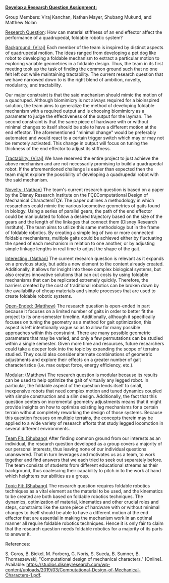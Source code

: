 **<u>Develop a Research Question Assignment:</u>**

Group Members: Viraj Kanchan, Nathan Mayer, Shubang Mukund, and Matthew
Nolan

<u>Research Question</u>: How can material stiffness of an end effector affect the performance of a quadrupedal, foldable robotic system?

<u>Background: (Viraj)</u> Each member of the team is inspired by
distinct aspects of quadrupedal motion. The ideas ranged from developing
a pet dog like robot to developing a foldable mechanism to extract a
particular motion to exploring variable geometries in a foldable design.
Thus, the team in its first meeting took up the task of finding the
common ground such that no one felt left out while maintaining
tractability. The current research question that we have narrowed down
to is the right blend of ambition, novelty, modularity, and
tractability.

Our major constraint is that the said mechanism should mimic the motion
of a quadruped. Although biomimicry is not always required for a
bioinspired solution, the team aims to generalize the method of
developing foldable mechanism with a required output and is choosing
biomimicry as a parameter to judge the effectiveness of the output for
the layman. The second constraint is that the same piece of hardware
with or without minimal changes to itself should be able to have a
different motion at the end effector. The aforementioned "minimal
change" would be preferably automated and would react to a certain
trigger switch which may or may not be remotely activated. This change
in output will focus on tuning the thickness of the end effector to adjust its stiffness.

<u>Tractability: (Viraj)</u> We have reserved the entire project to just
achieve the above mechanism and are not necessarily promising to build a
quadrupedal robot. If the aforementioned challenge is easier than
expected then the team might explore the possibility of developing a
quadrupedal robot with the said mechanism.

<u>Novelty: (Nathan)</u> The team's current research question is based
on a paper by the Disney Research Institute on the ΓÇ£Computational Design
of Mechanical CharactersΓÇ¥. The paper outlines a methodology in which
researchers could mimic the various locomotive geometries of gaits found
in biology. Using a series of parallel gears, the path of the end
effector could be manipulated to follow a desired trajectory based on
the size of the gears and the length of the linkages that connect them
(Disney Research Institute). The team aims to utilize this same
methodology but in the frame of foldable robotics. By creating a simple
leg of two or more connected foldable mechanisms, multiple gaits could
be achieved either by fluctuating the speed of each mechanism in
relation to one another, or by adjusting simple linkage lengths in real
time to adjust the shape of the gait.

<u>Interesting: (Nathan)</u> The current research question is relevant
as it expands on a previous study, but adds a new element to the content
already created. Additionally, it allows for insight into these complex
biological systems, but also creates innovative solutions that can cut
costs by using foldable mechanisms that can be replicated extremely
quickly. Therefore, the barriers created by the cost of traditional
robotics can be broken down by the availability of cheap materials and
simple processes that are used to create foldable robotic systems.

<u>Open-Ended: (Matthew)</u> The research question is open-ended in part
because it focuses on a limited number of gaits in order to better fit
the project to its one-semester timeline. Additionally, although it
specifically focuses on tuning the geometry as a method for gait
optimization, this aspect is left intentionally vague so as to allow for
many possible approaches within this constraint. There are many possible
geometric parameters that may be varied, and only a few permutations can
be studied within a single semester. Given more time and resources,
future researchers could take a deeper look into the topic by expanding
the scope of terrains studied. They could also consider alternate
combinations of geometric adjustments and explore their effects on a
greater number of gait characteristics (i.e. max output force, energy
efficiency, etc.).

<u>Modular: (Matthew)</u> The research question is modular because its
results can be used to help optimize the gait of virtually any legged
robot. In particular, the foldable aspect of the question lends itself
to small, inexpensive robots that need complex motion and tuned dynamics
coupled with simple construction and a slim design. Additionally, the
fact that this question centers on incremental geometry adjustments
means that it might provide insights on how to optimize existing leg
mechanisms for a certain terrain without completely reworking the design
of those systems. Because this question focuses on multiple terrains,
the concepts therein may be applied to a wide variety of research
efforts that study legged locomotion in several different environments.

<u>Team Fit: (Shubang)</u> After finding common ground from our
interests as an individual, the research question developed as a group
covers a majority of our personal interests, thus leaving none of our
individual questions unanswered. That in turn leverages and motivates us
as a team, to work together and find answers that we each tried to seek
out separately before. The team consists of students from different
educational streams as their background, thus coalescing their
capability to pitch in to the work at hand which heightens our abilities
as a group.

<u>Topic Fit: (Shubang)</u> The research question requires foldable
robotics techniques as a vital element as the material to be used, and
the kinematics to be created are both based on foldable robotics
techniques. The dynamics, optimization of material, kinematics and other
crucial roles and steps, constraints like the same piece of hardware
with or without minimal changes to itself should be able to have a
different motion at the end effector that are essential in making the
mechanism work in an optimal manner all require foldable robotics
techniques. Hence it is only fair to claim that the research question
needs foldable robotics for a majority of its parts to answer it.

References:

S. Coros, B. Bickel, M. Forberg, G. Noris, S. Sueda, B. Sumner, B.
Thomaszewski, "Computational design of mechanical characters." \[Online\]. Available:
https://studios.disneyresearch.com/wp-content/uploads/2019/03/Computational-Design-of-Mechanical-Characters-1.pdf.
